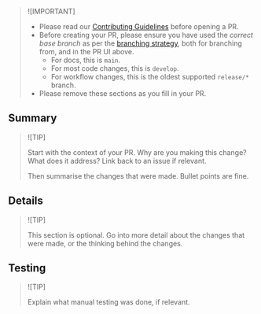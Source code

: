 > ![IMPORTANT]
>
> * Please read our [Contributing Guidelines](CONTRIBUTING.md) before opening a PR.
> * Before creating your PR, please ensure you have used the _correct base branch_ as per the [branching strategy](/docs/branching-strategy.md), both for branching from, and in the PR  UI above.
>   * For docs, this is `main`.
>   * For most code changes, this is `develop`.
>   * For workflow changes, this is the oldest supported `release/*` branch. 
> * Please remove these sections as you fill in your PR.
> 

## Summary

> ![TIP]
> 
> Start with the context of your PR. Why are you making this change? What does it address? Link back to an issue if relevant.
> 
> Then summarise the changes that were made. Bullet points are fine.

## Details

> ![TIP]
> 
> This section is optional. Go into more detail about the changes that were made, or the thinking behind the changes.

## Testing

> ![TIP]
> 
> Explain what manual testing was done, if relevant.